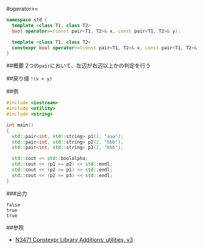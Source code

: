 #operator>=
```cpp
namespace std {
  template <class T1, class T2>
  bool operator>=(const pair<T1, T2>& x, const pair<T1, T2>& y);           // C++03

  template <class T1, class T2>
  constexpr bool operator>=(const pair<T1, T2>& x, const pair<T1, T2>& y); // C++14
}
```

##概要
2つの`pair`において、左辺が右辺以上かの判定を行う


##戻り値
`!(x < y)`


##例
```cpp
#include <iostream>
#include <utility>
#include <string>

int main()
{
  std::pair<int, std::string> p1(1, "aaa");
  std::pair<int, std::string> p2(2, "bbb");
  std::pair<int, std::string> p3(2, "bbb");

  std::cout << std::boolalpha;
  std::cout << (p1 >= p2) << std::endl;
  std::cout << (p2 >= p1) << std::endl;
  std::cout << (p2 >= p3) << std::endl;
}
```

###出力
```
false
true
true
```


##参照
- [N3471 Constexpr Library Additions: utilities, v3](http://www.open-std.org/jtc1/sc22/wg21/docs/papers/2012/n3471.html)
